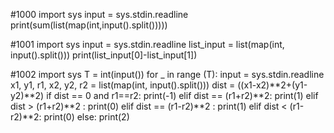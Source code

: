 #1000
import sys
input = sys.stdin.readline
print(sum(list(map(int,input().split()))))

#1001
import sys
input = sys.stdin.readline
list_input = list(map(int, input().split()))
print(list_input[0]-list_input[1])

#1002
import sys
T = int(input())
for _ in range (T):
    input = sys.stdin.readline
    x1, y1, r1, x2, y2, r2 = list(map(int, input().split()))
    dist = ((x1-x2)**2+(y1-y2)**2)
    if dist == 0 and r1==r2: print(-1)
    elif dist == (r1+r2)**2: print(1)
    elif dist > (r1+r2)**2 : print(0)
    elif dist == (r1-r2)**2 : print(1)
    elif dist < (r1-r2)**2: print(0)
    else: print(2)